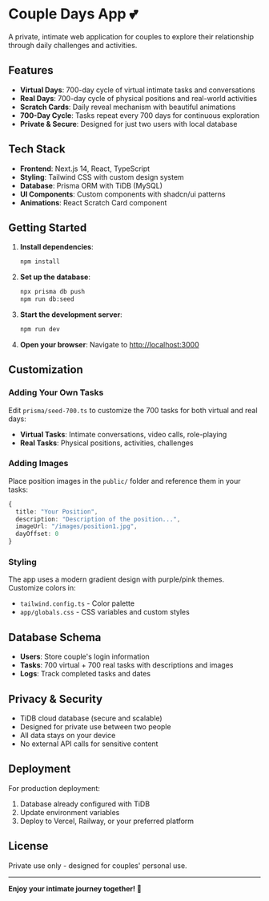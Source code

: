 # Couple Days App 💕

A private, intimate web application for couples to explore their relationship through daily challenges and activities.

## Features

- **Virtual Days**: 700-day cycle of virtual intimate tasks and conversations
- **Real Days**: 700-day cycle of physical positions and real-world activities  
- **Scratch Cards**: Daily reveal mechanism with beautiful animations
- **700-Day Cycle**: Tasks repeat every 700 days for continuous exploration
- **Private & Secure**: Designed for just two users with local database

## Tech Stack

- **Frontend**: Next.js 14, React, TypeScript
- **Styling**: Tailwind CSS with custom design system
- **Database**: Prisma ORM with TiDB (MySQL)
- **UI Components**: Custom components with shadcn/ui patterns
- **Animations**: React Scratch Card component

## Getting Started

1. **Install dependencies**:
   ```bash
   npm install
   ```

2. **Set up the database**:
   ```bash
   npx prisma db push
   npm run db:seed
   ```

3. **Start the development server**:
   ```bash
   npm run dev
   ```

4. **Open your browser**:
   Navigate to [http://localhost:3000](http://localhost:3000)

## Customization

### Adding Your Own Tasks

Edit `prisma/seed-700.ts` to customize the 700 tasks for both virtual and real days:

- **Virtual Tasks**: Intimate conversations, video calls, role-playing
- **Real Tasks**: Physical positions, activities, challenges

### Adding Images

Place position images in the `public/` folder and reference them in your tasks:

```typescript
{
  title: "Your Position",
  description: "Description of the position...",
  imageUrl: "/images/position1.jpg",
  dayOffset: 0
}
```

### Styling

The app uses a modern gradient design with purple/pink themes. Customize colors in:
- `tailwind.config.ts` - Color palette
- `app/globals.css` - CSS variables and custom styles

## Database Schema

- **Users**: Store couple's login information
- **Tasks**: 700 virtual + 700 real tasks with descriptions and images
- **Logs**: Track completed tasks and dates

## Privacy & Security

- TiDB cloud database (secure and scalable)
- Designed for private use between two people
- All data stays on your device
- No external API calls for sensitive content

## Deployment

For production deployment:

1. Database already configured with TiDB
2. Update environment variables
3. Deploy to Vercel, Railway, or your preferred platform

## License

Private use only - designed for couples' personal use.

---

**Enjoy your intimate journey together! 💖**
